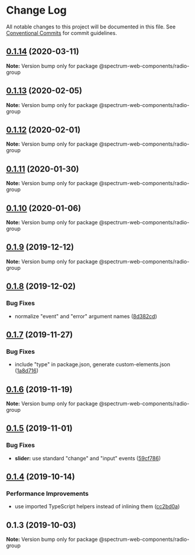 # Change Log

All notable changes to this project will be documented in this file.
See [Conventional Commits](https://conventionalcommits.org) for commit guidelines.

## [0.1.14](https://github.com/adobe/spectrum-web-components/compare/@spectrum-web-components/radio-group@0.1.13...@spectrum-web-components/radio-group@0.1.14) (2020-03-11)

**Note:** Version bump only for package @spectrum-web-components/radio-group

## [0.1.13](https://github.com/adobe/spectrum-web-components/compare/@spectrum-web-components/radio-group@0.1.12...@spectrum-web-components/radio-group@0.1.13) (2020-02-05)

**Note:** Version bump only for package @spectrum-web-components/radio-group

## [0.1.12](https://github.com/adobe/spectrum-web-components/compare/@spectrum-web-components/radio-group@0.1.11...@spectrum-web-components/radio-group@0.1.12) (2020-02-01)

**Note:** Version bump only for package @spectrum-web-components/radio-group

## [0.1.11](https://github.com/adobe/spectrum-web-components/compare/@spectrum-web-components/radio-group@0.1.10...@spectrum-web-components/radio-group@0.1.11) (2020-01-30)

**Note:** Version bump only for package @spectrum-web-components/radio-group

## [0.1.10](https://github.com/adobe/spectrum-web-components/compare/@spectrum-web-components/radio-group@0.1.9...@spectrum-web-components/radio-group@0.1.10) (2020-01-06)

**Note:** Version bump only for package @spectrum-web-components/radio-group

## [0.1.9](https://github.com/adobe/spectrum-web-components/compare/@spectrum-web-components/radio-group@0.1.8...@spectrum-web-components/radio-group@0.1.9) (2019-12-12)

**Note:** Version bump only for package @spectrum-web-components/radio-group

## [0.1.8](https://github.com/adobe/spectrum-web-components/compare/@spectrum-web-components/radio-group@0.1.7...@spectrum-web-components/radio-group@0.1.8) (2019-12-02)

### Bug Fixes

-   normalize "event" and "error" argument names ([8d382cd](https://github.com/adobe/spectrum-web-components/commit/8d382cd))

## [0.1.7](https://github.com/adobe/spectrum-web-components/compare/@spectrum-web-components/radio-group@0.1.6...@spectrum-web-components/radio-group@0.1.7) (2019-11-27)

### Bug Fixes

-   include "type" in package.json, generate custom-elements.json ([1a8d716](https://github.com/adobe/spectrum-web-components/commit/1a8d716))

## [0.1.6](https://github.com/adobe/spectrum-web-components/compare/@spectrum-web-components/radio-group@0.1.5...@spectrum-web-components/radio-group@0.1.6) (2019-11-19)

**Note:** Version bump only for package @spectrum-web-components/radio-group

## [0.1.5](https://github.com/adobe/spectrum-web-components/compare/@spectrum-web-components/radio-group@0.1.4...@spectrum-web-components/radio-group@0.1.5) (2019-11-01)

### Bug Fixes

-   **slider:** use standard "change" and "input" events ([59cf786](https://github.com/adobe/spectrum-web-components/commit/59cf786))

## [0.1.4](https://github.com/adobe/spectrum-web-components/compare/@spectrum-web-components/radio-group@0.1.3...@spectrum-web-components/radio-group@0.1.4) (2019-10-14)

### Performance Improvements

-   use imported TypeScript helpers instead of inlining them ([cc2bd0a](https://github.com/adobe/spectrum-web-components/commit/cc2bd0a))

## 0.1.3 (2019-10-03)

**Note:** Version bump only for package @spectrum-web-components/radio-group
